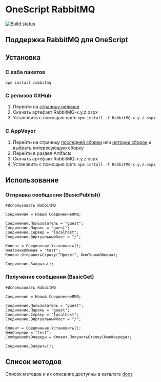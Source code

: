 # OneScript RabbitMQ

[![Build status](https://ci.appveyor.com/api/projects/status/kbqiv9rsp1ohghqb/branch/master?svg=true)](https://ci.appveyor.com/project/nixel2007/oscript-rabbitmq/branch/master)

## Поддержка RabbitMQ для OneScript

## Установка

### С хаба пакетов

`opm install rabbitmq`

### С релизов GitHub

1. Перейти на [страницу релизов](https://github.com/oscript-library/oscript-rabbitmq/releases)
1. Скачать артефакт RabbitMQ-x.y.z.ospx
1. Установить с помощью opm: `opm install -f RabbitMQ-x.y.z.ospx`

### С AppVeyor

1. Перейти на страницу [последней сборки](https://ci.appveyor.com/project/nixel2007/oscript-rabbitmq) или [истории сборок](https://ci.appveyor.com/project/nixel2007/oscript-rabbitmq/history) и выбрать интересующую сборку
1. Перейти в раздел Artifacts
1. Скачать артефакт RabbitMQ-x.y.z.ospx
1. Установить с помощью opm: `opm install -f RabbitMQ-x.y.z.ospx`

## Использование

### Отправка сообщения (BasicPublish)

```bsl
#Использовать RabbitMQ

Соединение = Новый СоединениеRMQ;
	
Соединение.Пользователь = "guest";
Соединение.Пароль = "guest";
Соединение.Сервер = "localhost";
Соединение.ВиртуальныйХост = "/";
	
Клиент = Соединение.Установить();
ИмяТочкиОбмена = "test";
Клиент.ОтправитьСтроку("Привет", ИмяТочкиОбмена);
	
Соединение.Закрыть();

```

### Получение сообщения (BasicGet)

```bsl
#Использовать RabbitMQ

Соединение = Новый СоединениеRMQ;
	
Соединение.Пользователь = "guest";
Соединение.Пароль = "guest";
Соединение.Сервер = "localhost";
Соединение.ВиртуальныйХост = "/";
	
Клиент = Соединение.Установить();
ИмяОчереди = "test";
СообщениеИзОчереди = Клиент.ПолучитьСтроку(ИмяОчереди);
	
Соединение.Закрыть();

```

## Список методов

Список методов и их описание доступны в каталоге [docs](docs)
